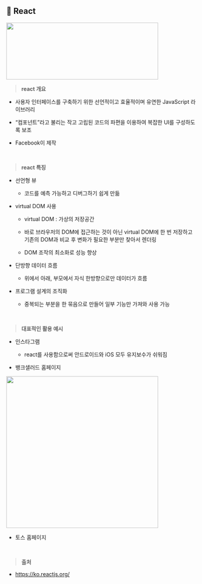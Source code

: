 ## 📄 React

<img src="https://user-images.githubusercontent.com/114068529/199657209-0e2b952a-35b6-46f1-bd78-b48b080cbdcc.png" 
     width=400 height=150>

> **react 개요**

- 사용자 인터페이스를 구축하기 위한 선언적이고 효율적이며 유연한 JavaScript 라이브러리

- “컴포넌트”라고 불리는 작고 고립된 코드의 파편을 이용하여 복잡한 UI를 구성하도록 보조

- Facebook이 제작
<br>

> **react 특징**

- 선언형 뷰 

     - 코드를 예측 가능하고 디버그하기 쉽게 만듦

- virtual DOM 사용

     - virtual DOM : 가상의 저장공간
     
     - 바로 브라우저의 DOM에 접근하는 것이 아닌 virtual DOM에 한 번 저장하고 기존의 DOM과 비교 후 
       변화가 필요한 부분만 찾아서 렌더링
       
     - DOM 조작의 최소화로 성능 향상 

- 단방향 데이터 흐름

     - 위에서 아래, 부모에서 자식 한방향으로만 데이터가 흐름

- 프로그램 설계의 조직화 

     - 중복되는 부분을 한 묶음으로 만들어 일부 기능만 가져와 사용 가능
<br>

> **대표적인 활용 예시**

- 인스타그램 

     - react를 사용함으로써 안드로이드와 iOS 모두 유지보수가 쉬워짐

- 뱅크샐러드 홈페이지

<img src="https://user-images.githubusercontent.com/114068529/203094673-37b0fb35-3842-4910-bd08-0fea0bc8000e.png" width="400px">

- 토스 홈페이지
<br>

> **출처**

- https://ko.reactjs.org/
